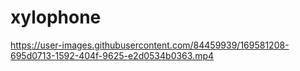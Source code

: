 # xylophone



https://user-images.githubusercontent.com/84459939/169581208-695d0713-1592-404f-9625-e2d0534b0363.mp4

